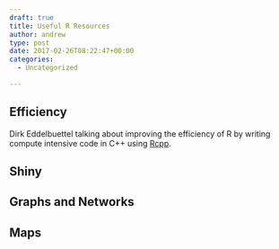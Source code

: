 ```yaml
---
draft: true
title: Useful R Resources
author: andrew
type: post
date: 2017-02-26T08:22:47+00:00
categories:
  - Uncategorized

---
```

## Efficiency



Dirk Eddelbuettel talking about improving the efficiency of R by writing compute intensive code in C++ using [Rcpp][1].

## Shiny



## Graphs and Networks



## Maps

 [1]: http://www.rcpp.org/
